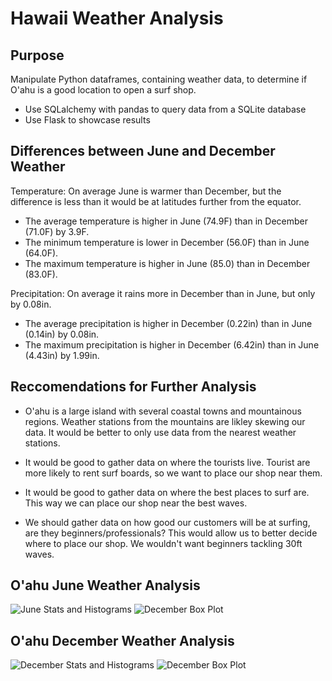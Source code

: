 # Hawaii Weather Analysis

## Purpose
Manipulate Python dataframes, containing weather data, to determine if O'ahu is a good location to open a surf shop.
- Use SQLalchemy with pandas to query data from a SQLite database
- Use Flask to showcase results

## Differences between June and December Weather
Temperature: 
On average June is warmer than December, but the difference is less than it would be at latitudes further from the equator.
- The average temperature is higher in June (74.9F) than in December (71.0F) by 3.9F.
- The minimum temperature is lower in December (56.0F) than in June (64.0F).
- The maximum temperature is higher in June (85.0) than in December (83.0F).

Precipitation:
On average it rains more in December than in June, but only by 0.08in.
- The average precipitation is higher in December (0.22in) than in June (0.14in) by 0.08in.
- The maximum precipitation is higher in December (6.42in) than in June (4.43in) by 1.99in.

## Reccomendations for Further Analysis
- O'ahu is a large island with several coastal towns and mountainous regions. Weather stations from the mountains are likley skewing our data. It would be better to only use data from the nearest weather stations.

- It would be good to gather data on where the tourists live. Tourist are more likely to rent surf boards, so we want to place our shop near them.

- It would be good to gather data on where the best places to surf are. This way we can place our shop near the best waves.

- We should gather data on how good our customers will be at surfing, are they beginners/professionals? This would allow us to better decide where to place our shop. We wouldn't want beginners tackling 30ft waves.

## O'ahu June Weather Analysis
![June Stats and Histograms](https://github.com/Calistic/surfs_up/blob/master/Pictures/June1.PNG)
![December Box Plot](https://github.com/Calistic/surfs_up/blob/master/Pictures/June2.PNG)

## O'ahu December Weather Analysis
![December Stats and Histograms](https://github.com/Calistic/surfs_up/blob/master/Pictures/December1.PNG)
![December Box Plot](https://github.com/Calistic/surfs_up/blob/master/Pictures/December2.PNG)


